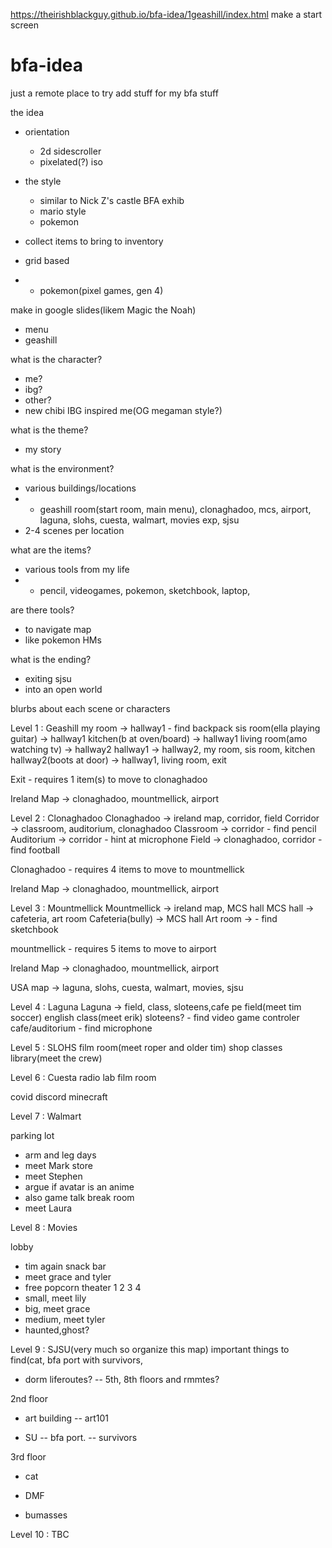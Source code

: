 https://theirishblackguy.github.io/bfa-idea/1geashill/index.html
make a start screen

# bfa-idea
just a remote place to try add stuff for my bfa stuff


the idea
- orientation
  - 2d sidescroller
  - pixelated(?) iso
- the style
  - similar to Nick Z's castle BFA exhib
  - mario style
  - pokemon
  
- collect items to bring to inventory
- grid based
- - pokemon(pixel games, gen 4)

make in google slides(likem Magic the Noah)
- menu
- geashill

what is the character?
- me?
- ibg?
- other?
- new chibi IBG inspired me(OG megaman style?)

what is the theme?
- my story

what is the environment?
- various buildings/locations
- - geashill room(start room, main menu), clonaghadoo, mcs, airport, laguna, slohs, cuesta, walmart, movies exp, sjsu
- 2-4 scenes per location

what are the items?
- various tools from my life
- - pencil, videogames, pokemon, sketchbook, laptop, 

are there tools?
- to navigate map
- like pokemon HMs

what is the ending?
- exiting sjsu
- into an open world

blurbs about each scene or characters




Level 1 : Geashill
  my room -> hallway1
      - find backpack
  sis room(ella playing guitar) -> hallway1
  kitchen(b at oven/board) -> hallway1
  living room(amo watching tv) -> hallway2
  hallway1 -> hallway2, my room, sis room, kitchen
  hallway2(boots at door) -> hallway1, living room, exit

  Exit - requires 1 item(s) to move to clonaghadoo

  Ireland Map -> clonaghadoo, mountmellick, airport

Level 2 : Clonaghadoo
  Clonaghadoo -> ireland map, corridor, field
  Corridor -> classroom, auditorium, clonaghadoo
  Classroom -> corridor
      - find pencil
  Auditorium -> corridor
      - hint at microphone
  Field -> clonaghadoo, corridor
      - find football
  
  Clonaghadoo - requires 4 items to move to mountmellick

  Ireland Map -> clonaghadoo, mountmellick, airport

Level 3 : Mountmellick
  Mountmellick -> ireland map, MCS hall 
  MCS hall -> cafeteria, art room
  Cafeteria(bully) -> MCS hall
  Art room ->
      - find sketchbook

  mountmellick - requires 5 items to move to airport

  Ireland Map -> clonaghadoo, mountmellick, airport

  USA map -> laguna, slohs, cuesta, walmart, movies, sjsu


  
Level 4 : Laguna
  Laguna -> field, class, sloteens,cafe
  pe field(meet tim soccer)
  english class(meet erik)
  sloteens?
    - find video game controler
  cafe/auditorium
    - find microphone



Level 5 : SLOHS
  film room(meet roper and older tim)
  shop classes
  library(meet the crew)
  
  

Level 6 : Cuesta
  radio lab
  film room

  covid
  discord
  minecraft

Level 7 : Walmart

parking lot
- arm and leg days
- meet Mark
store
- meet Stephen 
- argue if avatar is an anime
- also game talk
break room
- meet Laura

Level 8 : Movies

lobby
  - tim again
snack bar
- meet grace and tyler
- free popcorn
theater 1 2 3 4
- small, meet lily
- big, meet grace
- medium, meet tyler
- haunted,ghost?


Level 9 : SJSU(very much so organize this map)
important things to find(cat, bfa port with survivors, 
  
-  dorm liferoutes?
-- 5th, 8th floors and rmmtes?

 2nd floor
-  art building
-- art101

-  SU
-- bfa port.
-- survivors 

3rd floor
- cat

 - DMF
 - bumasses



Level 10 : TBC



















  
